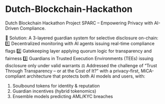 # Dutch-Blockchain-Hackathon
Dutch Blockchain Hackathon
Project SPARC – Empowering Privacy with AI-Driven Compliance.

🔐 Solution: A 3-layered guardian system for selective disclosure on-chain:
 1️⃣ Decentralized monitoring with AI agents issuing real-time compliance flags
 2️⃣ Gatekeeping layer applying quorum logic for transparency and fairness
 3️⃣ Guardians in Trusted Execution Environments (TEEs) issuing disclosure only under valid warrants
⚖️ Addressed the challenge of “Trust Through Transparency – or at the Cost of It?” with a privacy-first, MiCA-compliant architecture that protects both AI models and users, with:
1. Soulbound tokens for identity & reputation
2. Guardian incentives (hybrid tokenomics)
3. Ensemble models predicting AML/KYC breaches
